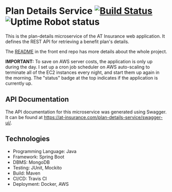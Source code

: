 # Plan Details Service [![Build Status](https://travis-ci.com/abhithube/plan-details-service.svg?branch=master)](https://travis-ci.com/abhithube/plan-details-service) ![Uptime Robot status](https://img.shields.io/uptimerobot/status/m786310888-e72a74101e97560d6bbf571e?label=status)


This is the plan-details microservice of the AT Insurance web application. It defines the REST API for retrieving a benefit plan's details.

The [README](https://github.com/abhithube/insurance-portal-angular) in the front end repo has more details about the whole project.

**IMPORTANT:** To save on AWS server costs, the application is only up during the day. I set up a cron job scheduler on AWS auto-scaling to terminate all of the EC2 instances every night, and start them up again in the morning. The "status" badge at the top indicates if the application is currently up.

## API Documentation
The API documentation for this microservice was generated using Swagger. It can be found at https://at-insurance.com/plan-details-service/swagger-ui/.

## Technologies
- Programming Language: Java
- Framework: Spring Boot
- DBMS: MongoDB
- Testing: JUnit, Mockito
- Build: Maven
- CI/CD: Travis CI
- Deployment: Docker, AWS

